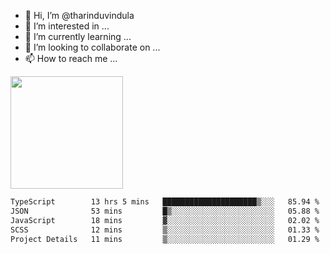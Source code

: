 - 👋 Hi, I’m @tharinduvindula
- 👀 I’m interested in ...
- 🌱 I’m currently learning ...
- 💞️ I’m looking to collaborate on ...
- 📫 How to reach me ...

<!---
tharinduvindula/tharinduvindula is a ✨ special ✨ repository because its `README.md` (this file) appears on your GitHub profile.
You can click the Preview link to take a look at your changes.
--->

<img height="180em" src="https://github-readme-stats.vercel.app/api?username=tharinduvindula&show_icons=true&hide_border=false&&count_private=true&include_all_commits=true" />


<!--START_SECTION:waka-->

```txt
TypeScript        13 hrs 5 mins   █████████████████████▒░░░   85.94 %
JSON              53 mins         █▒░░░░░░░░░░░░░░░░░░░░░░░   05.88 %
JavaScript        18 mins         ▓░░░░░░░░░░░░░░░░░░░░░░░░   02.02 %
SCSS              12 mins         ▒░░░░░░░░░░░░░░░░░░░░░░░░   01.33 %
Project Details   11 mins         ▒░░░░░░░░░░░░░░░░░░░░░░░░   01.29 %
```

<!--END_SECTION:waka-->
